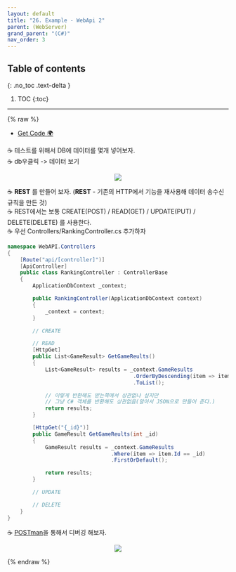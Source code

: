 ```yaml
---
layout: default
title: "26. Example - WebApi 2"
parent: (WebServer)
grand_parent: "(C#)"
nav_order: 3
---
```


## Table of contents
{: .no_toc .text-delta }

1. TOC
{:toc}

---

{% raw %}

* [Get Code 🌍](https://github.com/EasyCoding-7/AspNetTutorial/tree/26.Example.WebApi)

☕ 테스트를 위해서 DB에 데이터를 몇개 넣어보자.<br>
☕ db우클릭 -> 데이터 보기

<p align="center">
  <img src="https://taehyungs-programming-blog.github.io/blog/assets/images/csharp/webserver/web-26-1.png"/>
</p>

☕ **REST** 를 만들어 보자. (**REST** - 기존의 HTTP에서 기능을 재사용해 데이터 송수신 규칙을 만든 것)<br>
☕ REST에서는 보통 CREATE(POST) / READ(GET) / UPDATE(PUT) / DELETE(DELETE) 를 사용한다. <br>
☕ 우선 Controllers/RankingController.cs 추가하자

```csharp
namespace WebAPI.Controllers
{
    [Route("api/[controller]")]
    [ApiController]
    public class RankingController : ControllerBase
    {
        ApplicationDbContext _context;

        public RankingController(ApplicationDbContext context)
        {
            _context = context;
        }

        // CREATE

        // READ
        [HttpGet]
        public List<GameResult> GetGameReults()
        {
            List<GameResult> results = _context.GameResults
                                        .OrderByDescending(item => item.Score)
                                        .ToList();

            // 이렇게 반환해도 받는쪽에서 상관없나 싶지만
            // 그냥 C# 객체를 반환해도 상관없음(알아서 JSON으로 만들어 준다.)
            return results;
        }

        [HttpGet("{_id}")]
        public GameResult GetGameReults(int _id)
        {
            GameResult results = _context.GameResults
                                 .Where(item => item.Id == _id)
                                 .FirstOrDefault();

            return results;
        }

        // UPDATE

        // DELETE
    }
}
```

☕ [POSTman](https://www.postman.com/)을 통해서 디버깅 해보자.

<p align="center">
  <img src="https://taehyungs-programming-blog.github.io/blog/assets/images/csharp/webserver/web-26-2.png"/>
</p>

{% endraw %}
